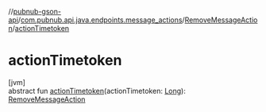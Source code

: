 //[pubnub-gson-api](../../../index.md)/[com.pubnub.api.java.endpoints.message_actions](../index.md)/[RemoveMessageAction](index.md)/[actionTimetoken](action-timetoken.md)

# actionTimetoken

[jvm]\
abstract fun [actionTimetoken](action-timetoken.md)(actionTimetoken: [Long](https://docs.oracle.com/javase/8/docs/api/java/lang/Long.html)): [RemoveMessageAction](index.md)
